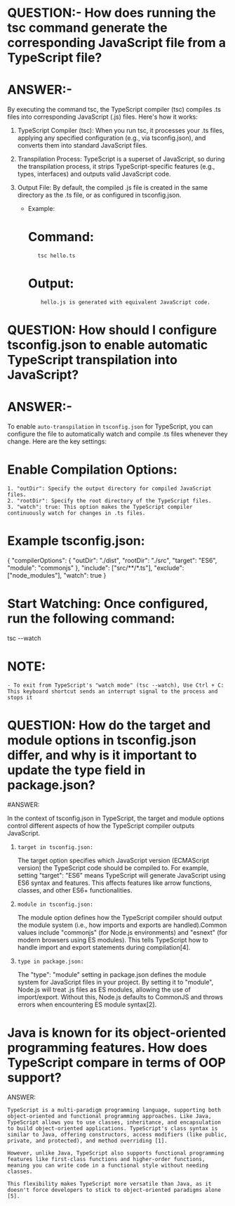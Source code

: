 # QUESTION:- How does running the tsc command generate the corresponding JavaScript file from a TypeScript file?

# ANSWER:-

By executing the command tsc, the TypeScript compiler (tsc) compiles .ts files into corresponding JavaScript (.js) files. Here's how it works:

1. TypeScript Compiler (tsc): When you run tsc, it processes your .ts files, applying any specified configuration (e.g., via tsconfig.json), and converts them into standard JavaScript files.

2. Transpilation Process: TypeScript is a superset of JavaScript, so during the transpilation process, it strips TypeScript-specific features (e.g., types, interfaces) and outputs valid JavaScript code.

3. Output File: By default, the compiled .js file is created in the same directory as the .ts file, or as configured in tsconfig.json.

    - Example:

        # Command: 
             tsc hello.ts
        # Output: 
              hello.js is generated with equivalent JavaScript code.

# QUESTION: How should I configure tsconfig.json to enable automatic TypeScript transpilation into JavaScript?

# ANSWER:-

To enable `auto-transpilation` in `tsconfig.json` for TypeScript, you can configure the file to automatically watch and compile .ts files whenever they change. Here are the key settings:

# Enable Compilation Options:
    1. "outDir": Specify the output directory for compiled JavaScript files.
    2. "rootDir": Specify the root directory of the TypeScript files.
    3. "watch": true: This option makes the TypeScript compiler continuously watch for changes in .ts files.

# Example tsconfig.json:

{
  "compilerOptions": {
    "outDir": "./dist",
    "rootDir": "./src",
    "target": "ES6",
    "module": "commonjs"
  },
  "include": ["src/**/*.ts"],
  "exclude": ["node_modules"],
  "watch": true
}

# Start Watching: Once configured, run the following command:

   tsc --watch

# NOTE:

    - To exit from TypeScript's "watch mode" (tsc --watch), Use Ctrl + C: This keyboard shortcut sends an interrupt signal to the process and stops it

# QUESTION: How do the target and module options in tsconfig.json differ, and why is it important to update the type field in package.json?

#ANSWER:

In the context of tsconfig.json in TypeScript, the target and module options control different aspects of how the TypeScript compiler outputs JavaScript.

1. `target in tsconfig.json:`

    The target option specifies which JavaScript version (ECMAScript version) the TypeScript code should be compiled to. For example, setting "target": "ES6" means TypeScript will generate JavaScript using ES6 syntax and features. This affects features like arrow functions, classes, and other ES6+ functionalities.

2. `module in tsconfig.json:`

    The module option defines how the TypeScript compiler should output the module system (i.e., how imports and exports are handled).Common values include "commonjs" (for Node.js environments) and "esnext" (for modern browsers using ES modules). This tells TypeScript how to handle import and export statements during compilation[4].

3. `type in package.json:`

    The "type": "module" setting in package.json defines the module system for JavaScript files in your project. By setting it to "module", Node.js will treat .js files as ES modules, allowing the use of import/export. Without this, Node.js defaults to CommonJS and throws errors when encountering ES module syntax[2].

# Java is known for its object-oriented programming features. How does TypeScript compare in terms of OOP support?

ANSWER:

    TypeScript is a multi-paradigm programming language, supporting both object-oriented and functional programming approaches. Like Java, TypeScript allows you to use classes, inheritance, and encapsulation to build object-oriented applications. TypeScript's class syntax is similar to Java, offering constructors, access modifiers (like public, private, and protected), and method overriding [1].

    However, unlike Java, TypeScript also supports functional programming features like first-class functions and higher-order functions, meaning you can write code in a functional style without needing classes.

    This flexibility makes TypeScript more versatile than Java, as it doesn't force developers to stick to object-oriented paradigms alone [5].